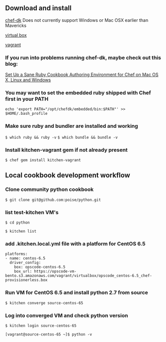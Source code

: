## Download and install

[chef-dk](http://www.getchef.com/downloads/chef-dk)
Does not currently support Windows or Mac OSX earlier than Mavericks

[virtual box](https://www.virtualbox.org/wiki/Downloads)

[vagrant](http://www.vagrantup.com/downloads.html)

### If you run into problems running chef-dk, maybe check out this blog:
[Set Up a Sane Ruby Cookbook Authoring Environment for Chef on Mac OS X, Linux and Windows](http://misheska.com/blog/2013/12/26/set-up-a-sane-ruby-cookbook-authoring-environment-for-chef/)

### You may want to set the embedded ruby shipped with Chef first in your PATH
`echo 'export PATH="/opt/chefdk/embedded/bin:$PATH"' >> $HOME/.bash_profile`

### Make sure ruby and bundler are installed and working
`$ which ruby && ruby -v`
`$ which bundle && bundle -v`

### Install kitchen-vagrant gem if not already present
`$ chef gem install kitchen-vagrant`

## Local cookbook development workflow

### Clone community python cookbook
`$ git clone git@github.com:poise/python.git`

### list test-kitchen VM's
`$ cd python`

`$ kitchen list`

### add .kitchen.local.yml file with a platform for CentOS 6.5
```
platforms:
- name: centos-6.5
  driver_config:
    box: opscode-centos-6.5
    box_url: https://opscode-vm-bento.s3.amazonaws.com/vagrant/virtualbox/opscode_centos-6.5_chef-provisionerless.box
```

### Run VM for CentOS 6.5 and install python 2.7 from source
`$ kitchen converge source-centos-65`


### Log into converged VM and check python version
`$ kitchen login source-centos-65`

`[vagrant@source-centos-65 ~]$ python -v`

